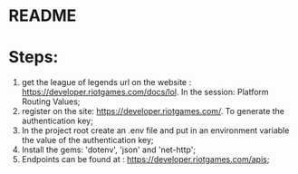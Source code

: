 # README

# Steps:
  
  1. get the league of legends url on the website : https://developer.riotgames.com/docs/lol. In the session: Platform Routing Values;
  2. register on the site: https://developer.riotgames.com/. To generate the authentication key;
  3. In the project root create an .env file and put in an environment variable the value of the authentication key;
  4. Install the gems: 'dotenv', 'json' and 'net-http';
  5. Endpoints can be found at : https://developer.riotgames.com/apis;



